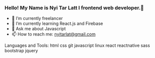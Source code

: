 ### Hello! My Name is Nyi Tar Latt I frontend web developer.👋


- 🔭 I’m currently freelancer
- 🌱 I’m currently learning  React.js and Firebase
- 💬 Ask me about Javascript
- 📫 How to reach me: nyitarlat@gmail.com


Languages and Tools:
html css git javascript linux react reactnative sass bootstrap jquery
